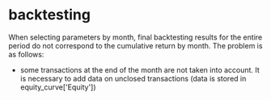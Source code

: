 # backtesting

When selecting parameters by month, final backtesting results for the entire period do not correspond to the cumulative return by month. The problem is as follows:
- some transactions at the end of the month are not taken into account. It is necessary to add data on unclosed transactions (data is stored in equity_curve['Equity'])
